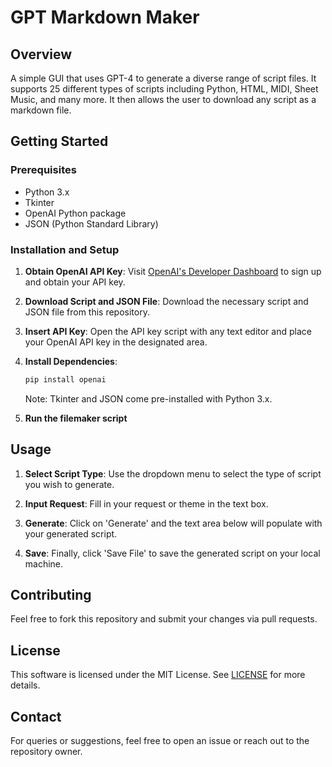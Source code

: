 # GPT Markdown Maker

## Overview

A simple GUI that uses GPT-4 to generate a diverse range of script files. It supports 25 different types of scripts including Python, HTML, MIDI, Sheet Music, and many more. It then allows the user to download any script as a markdown file.

## Getting Started

### Prerequisites

- Python 3.x
- Tkinter
- OpenAI Python package
- JSON (Python Standard Library)

### Installation and Setup

1. **Obtain OpenAI API Key**: Visit [OpenAI's Developer Dashboard](https://beta.openai.com/signup/) to sign up and obtain your API key.
   
2. **Download Script and JSON File**: Download the necessary script and JSON file from this repository.

3. **Insert API Key**: Open the API key script with any text editor and place your OpenAI API key in the designated area.

4. **Install Dependencies**: 
    ```bash
    pip install openai
    ```
    Note: Tkinter and JSON come pre-installed with Python 3.x.

5. **Run the filemaker script**

## Usage

1. **Select Script Type**: Use the dropdown menu to select the type of script you wish to generate.
  
2. **Input Request**: Fill in your request or theme in the text box.
  
3. **Generate**: Click on 'Generate' and the text area below will populate with your generated script.
  
4. **Save**: Finally, click 'Save File' to save the generated script on your local machine.

## Contributing

Feel free to fork this repository and submit your changes via pull requests.

## License

This software is licensed under the MIT License. See [LICENSE](./LICENSE) for more details.

## Contact

For queries or suggestions, feel free to open an issue or reach out to the repository owner.
